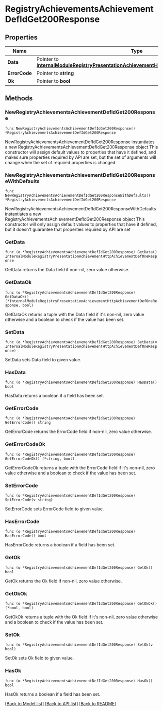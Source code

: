 # RegistryAchievementsAchievementDefIdGet200Response

## Properties

Name | Type | Description | Notes
------------ | ------------- | ------------- | -------------
**Data** | Pointer to [**InternalModuleRegistryPresentationAchievementHttpAchievementDefOneResponse**](InternalModuleRegistryPresentationAchievementHttpAchievementDefOneResponse.md) |  | [optional] 
**ErrorCode** | Pointer to **string** |  | [optional] 
**Ok** | Pointer to **bool** |  | [optional] 

## Methods

### NewRegistryAchievementsAchievementDefIdGet200Response

`func NewRegistryAchievementsAchievementDefIdGet200Response() *RegistryAchievementsAchievementDefIdGet200Response`

NewRegistryAchievementsAchievementDefIdGet200Response instantiates a new RegistryAchievementsAchievementDefIdGet200Response object
This constructor will assign default values to properties that have it defined,
and makes sure properties required by API are set, but the set of arguments
will change when the set of required properties is changed

### NewRegistryAchievementsAchievementDefIdGet200ResponseWithDefaults

`func NewRegistryAchievementsAchievementDefIdGet200ResponseWithDefaults() *RegistryAchievementsAchievementDefIdGet200Response`

NewRegistryAchievementsAchievementDefIdGet200ResponseWithDefaults instantiates a new RegistryAchievementsAchievementDefIdGet200Response object
This constructor will only assign default values to properties that have it defined,
but it doesn't guarantee that properties required by API are set

### GetData

`func (o *RegistryAchievementsAchievementDefIdGet200Response) GetData() InternalModuleRegistryPresentationAchievementHttpAchievementDefOneResponse`

GetData returns the Data field if non-nil, zero value otherwise.

### GetDataOk

`func (o *RegistryAchievementsAchievementDefIdGet200Response) GetDataOk() (*InternalModuleRegistryPresentationAchievementHttpAchievementDefOneResponse, bool)`

GetDataOk returns a tuple with the Data field if it's non-nil, zero value otherwise
and a boolean to check if the value has been set.

### SetData

`func (o *RegistryAchievementsAchievementDefIdGet200Response) SetData(v InternalModuleRegistryPresentationAchievementHttpAchievementDefOneResponse)`

SetData sets Data field to given value.

### HasData

`func (o *RegistryAchievementsAchievementDefIdGet200Response) HasData() bool`

HasData returns a boolean if a field has been set.

### GetErrorCode

`func (o *RegistryAchievementsAchievementDefIdGet200Response) GetErrorCode() string`

GetErrorCode returns the ErrorCode field if non-nil, zero value otherwise.

### GetErrorCodeOk

`func (o *RegistryAchievementsAchievementDefIdGet200Response) GetErrorCodeOk() (*string, bool)`

GetErrorCodeOk returns a tuple with the ErrorCode field if it's non-nil, zero value otherwise
and a boolean to check if the value has been set.

### SetErrorCode

`func (o *RegistryAchievementsAchievementDefIdGet200Response) SetErrorCode(v string)`

SetErrorCode sets ErrorCode field to given value.

### HasErrorCode

`func (o *RegistryAchievementsAchievementDefIdGet200Response) HasErrorCode() bool`

HasErrorCode returns a boolean if a field has been set.

### GetOk

`func (o *RegistryAchievementsAchievementDefIdGet200Response) GetOk() bool`

GetOk returns the Ok field if non-nil, zero value otherwise.

### GetOkOk

`func (o *RegistryAchievementsAchievementDefIdGet200Response) GetOkOk() (*bool, bool)`

GetOkOk returns a tuple with the Ok field if it's non-nil, zero value otherwise
and a boolean to check if the value has been set.

### SetOk

`func (o *RegistryAchievementsAchievementDefIdGet200Response) SetOk(v bool)`

SetOk sets Ok field to given value.

### HasOk

`func (o *RegistryAchievementsAchievementDefIdGet200Response) HasOk() bool`

HasOk returns a boolean if a field has been set.


[[Back to Model list]](../README.md#documentation-for-models) [[Back to API list]](../README.md#documentation-for-api-endpoints) [[Back to README]](../README.md)


